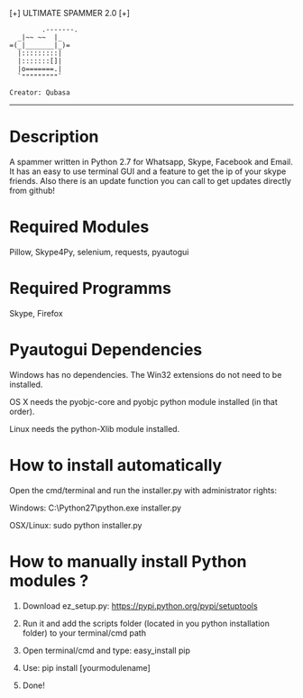 [+] ULTIMATE SPAMMER 2.0 [+]

            .-------.
      _|~~ ~~  |_
    =(_|_______|_)=
      |:::::::::|
      |:::::::[]|
      |o=======.|
      `"""""""""`

    Creator: Qubasa

-------------------------------

# Description
A spammer written in Python 2.7 for Whatsapp, Skype, Facebook and Email.
It has an easy to use terminal GUI and a feature to get the ip of your skype friends.
Also there is an update function you can call to get updates directly from github!


# Required Modules
Pillow,
Skype4Py,
selenium,
requests,
pyautogui


# Required Programms
Skype,
Firefox


# Pyautogui Dependencies
Windows has no dependencies. The Win32 extensions do not need to be installed.

OS X needs the pyobjc-core and pyobjc python module installed (in that order).

Linux needs the python-Xlib module installed.


# How to install automatically
Open the cmd/terminal and run the installer.py with administrator rights:

Windows: C:\Python27\python.exe installer.py

OSX/Linux: sudo python installer.py


# How to manually install Python modules ?
1) Download ez_setup.py: https://pypi.python.org/pypi/setuptools

2) Run it and add the scripts folder (located in you python installation folder) to your terminal/cmd path

3) Open terminal/cmd and type: easy_install pip

4) Use: pip install [yourmodulename]

5) Done!

